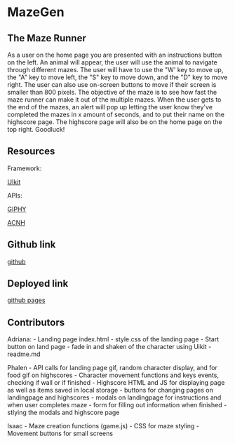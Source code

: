 # MazeGen

## The Maze Runner
As a user on the home page you are presented with an instructions button on the left.
An animal will appear, the user will use the animal to navigate through different mazes.
The user will have to use the "W' key to move up, the "A" key to move left, the "S" key to move down, and the "D" key to move right. The user can also use on-screen buttons to move if their screen is smaller than 800 pixels.
The objective of the maze is to see how fast the maze runner can make it out of the multiple mazes.
When the user gets to the end of the mazes, an alert will pop up letting the user know they've completed the mazes in x amount of seconds, and to put their name on the highscore page.
The highscore page will also be on the home page on the top right.
Goodluck!

## Resources
Framework: 

[UIkit](https://cdn.jsdelivr.net/npm/uikit@3.7.6/dist/css/uikit.min.css)

APIs:

[GIPHY](https://developers.giphy.com/)

[ACNH](https://acnhapi.com/v1/villagers)

## Github link
[github](https://github.com/IsaacJCarnes/MazeGen.git)

## Deployed link
[github pages](https://isaacjcarnes.github.io/MazeGen/)

## Contributors

Adriana: - Landing page index.html 
        - style.css of the landing page 
        - Start button on land page
        - fade in and shaken of the character using Uikit
        - readme.md

Phalen  - API calls for landing page gif, random character display, and for food gif on highscores
        - Character movement functions and keys events, checking if wall or if finished
        - Highscore HTML and JS for displaying page as well as items saved in local storage
        - buttons for changing pages on landingpage and highscores
        - modals on landingpage for instructions and when user completes maze
        - form for filling out information when finished
        - stlying the modals and highscore page

Isaac   - Maze creation functions (game.js)
        - CSS for maze styling
        - Movement buttons for small screens


